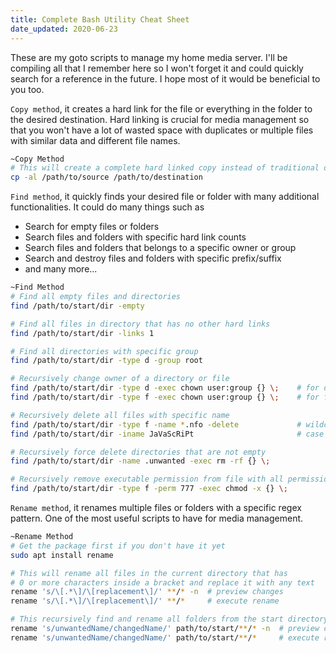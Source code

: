 ```yaml
---
title: Complete Bash Utility Cheat Sheet
date_updated: 2020-06-23
---
```


These are my goto scripts to manage my home media server. I'll be compiling all that I remember here so I won't forget it and could quickly search for a reference in the future. I hope most of it would be beneficial to you too.

`Copy method`, it creates a hard link for the file or everything in the folder to the desired destination. Hard linking is crucial for media management so that you won't have a lot of wasted space with duplicates or multiple files with similar data and different file names.

```bash
~Copy Method
# This will create a complete hard linked copy instead of traditional one
cp -al /path/to/source /path/to/destination
```

`Find method`, it quickly finds your desired file or folder with many additional functionalities. It could do many things such as

- Search for empty files or folders
- Search files and folders with specific hard link counts
- Search files and folders that belongs to a specific owner or group
- Search and destroy files and folders with specific prefix/suffix
- and many more...

```bash
~Find Method
# Find all empty files and directories
find /path/to/start/dir -empty

# Find all files in directory that has no other hard links
find /path/to/start/dir -links 1

# Find all directories with specific group
find /path/to/start/dir -type d -group root

# Recursively change owner of a directory or file
find /path/to/start/dir -type d -exec chown user:group {} \;    # for directories
find /path/to/start/dir -type f -exec chown user:group {} \;    # for files

# Recursively delete all files with specific name
find /path/to/start/dir -type f -name *.nfo -delete             # wildcard scan
find /path/to/start/dir -iname JaVaScRiPt                       # case insensitive

# Recursively force delete directories that are not empty
find /path/to/start/dir -name .unwanted -exec rm -rf {} \;

# Recursively remove executable permission from file with all permission
find /path/to/start/dir -type f -perm 777 -exec chmod -x {} \;
```

`Rename method`, it renames multiple files or folders with a specific regex pattern. One of the most useful scripts to have for media management.

```bash
~Rename Method
# Get the package first if you don't have it yet
sudo apt install rename

# This will rename all files in the current directory that has
# 0 or more characters inside a bracket and replace it with any text
rename 's/\[.*\]/\[replacement\]/' **/* -n  # preview changes
rename 's/\[.*\]/\[replacement\]/' **/*     # execute rename

# This recursively find and rename all folders from the start directory
rename 's/unwantedName/changedName/' path/to/start/**/* -n  # preview changes
rename 's/unwantedName/changedName/' path/to/start/**/*     # execute rename
```
